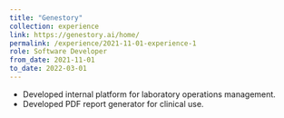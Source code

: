 ```yaml
---
title: "Genestory"
collection: experience
link: https://genestory.ai/home/
permalink: /experience/2021-11-01-experience-1
role: Software Developer
from_date: 2021-11-01
to_date: 2022-03-01
---
```


- Developed internal platform for laboratory operations management.
- Developed PDF report generator for clinical use.
